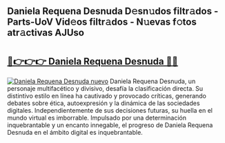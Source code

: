 ## Daniela Requena Desnuda D𝚎sn𝚞dos filtr𝚊dos - Parts-UoV Vid𝚎os filtr𝚊dos - N𝚞evas f𝚘tos atr𝚊ctivas AJUso

# <h2><a href="http://mb12oac.tromn.icu/?c=Daniela+Requena+Desnuda">🔗👉👉👉 Daniela Requena Desnuda 🔗🔗</a></h2>

[![Daniela Requena Desnuda nuevo](https://i.imgur.com/pEAQMta.gif)](http://mb12oac.tromn.icu/?c=Daniela+Requena+Desnuda)
Daniela Requena Desnuda, un personaje multifacético y divisivo, desafía la clasificación directa. Su distintivo estilo en línea ha cautivado y provocado críticas, generando debates sobre ética, autoexpresión y la dinámica de las sociedades digitales. Independientemente de sus decisiones futuras, su huella en el mundo virtual es imborrable. Impulsado por una determinación inquebrantable y un encanto innegable, el progreso de Daniela Requena Desnuda en el ámbito digital es inquebrantable.

